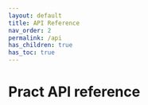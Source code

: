 ```yaml
---
layout: default
title: API Reference
nav_order: 2
permalink: /api
has_children: true
has_toc: true
---
```


# Pract API reference
